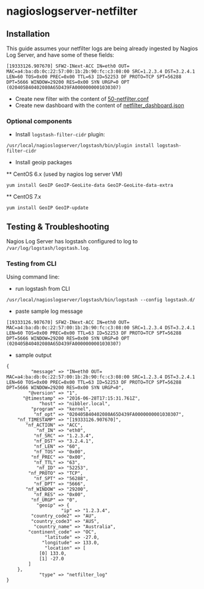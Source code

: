 # nagioslogserver-netfilter

## Installation

This guide assumes your netfilter logs are being already ingested by Nagios Log Server, and have some of these fields:
```
[19333126.907670] SFW2-INext-ACC IN=eth0 OUT= MAC=a4:ba:db:0c:22:57:00:1b:2b:90:fc:c3:08:00 SRC=1.2.3.4 DST=3.2.4.1 LEN=60 TOS=0x00 PREC=0x00 TTL=63 ID=52253 DF PROTO=TCP SPT=56288 DPT=5666 WINDOW=29200 RES=0x00 SYN URGP=0 OPT (020405B40402080A65D439FA0000000001030307)
```

* Create new filter with the content of [50-netfilter.conf](logstash.d/50-netfilter.conf)
* Create new dashboard with the content of [netfilter_dashboard.json](dashboards/netfilter_dashboard.json)

### Optional components

* Install `logstash-filter-cidr` plugin:
```
/usr/local/nagioslogserver/logstash/bin/plugin install logstash-filter-cidr
```
* Install geoip packages

** CentOS 6.x (used by nagios log server VM)
```
yum install GeoIP GeoIP-GeoLite-data GeoIP-GeoLite-data-extra
```

** CentOS 7.x
```
yum install GeoIP GeoIP-update
```


## Testing & Troubleshooting

Nagios Log Server has logstash configured to log to `/var/log/logstash/logstash.log`.

### Testing from CLI

Using command line:

* run logstash from CLI
```
/usr/local/nagioslogserver/logstash/bin/logstash --config logstash.d/
```

* paste sample log message
```
[19333126.907670] SFW2-INext-ACC IN=eth0 OUT= MAC=a4:ba:db:0c:22:57:00:1b:2b:90:fc:c3:08:00 SRC=1.2.3.4 DST=3.2.4.1 LEN=60 TOS=0x00 PREC=0x00 TTL=63 ID=52253 DF PROTO=TCP SPT=56288 DPT=5666 WINDOW=29200 RES=0x00 SYN URGP=0 OPT (020405B40402080A65D439FA0000000001030307)
```

* sample output
```
{
         "message" => "IN=eth0 OUT= MAC=a4:ba:db:0c:22:57:00:1b:2b:90:fc:c3:08:00 SRC=1.2.3.4 DST=3.2.4.1 LEN=60 TOS=0x00 PREC=0x00 TTL=63 ID=52253 DF PROTO=TCP SPT=56288 DPT=5666 WINDOW=29200 RES=0x00 SYN URGP=0",
        "@version" => "1",
      "@timestamp" => "2016-06-28T17:15:31.761Z",
            "host" => "nibbler.local",
         "program" => "kernel",
          "nf_opt" => "020405B40402080A65D439FA0000000001030307",
    "nf_TIMESTAMP" => "[19333126.907670]",
       "nf_ACTION" => "ACC",
           "nf_IN" => "eth0",
          "nf_SRC" => "1.2.3.4",
          "nf_DST" => "3.2.4.1",
          "nf_LEN" => "60",
          "nf_TOS" => "0x00",
         "nf_PREC" => "0x00",
          "nf_TTL" => "63",
           "nf_ID" => "52253",
        "nf_PROTO" => "TCP",
          "nf_SPT" => "56288",
          "nf_DPT" => "5666",
       "nf_WINDOW" => "29200",
          "nf_RES" => "0x00",
         "nf_URGP" => "0",
           "geoip" => {
                    "ip" => "1.2.3.4",
         "country_code2" => "AU",
         "country_code3" => "AUS",
          "country_name" => "Australia",
        "continent_code" => "OC",
              "latitude" => -27.0,
             "longitude" => 133.0,
              "location" => [
            [0] 133.0,
            [1] -27.0
        ]
    },
            "type" => "netfilter_log"
}
```
